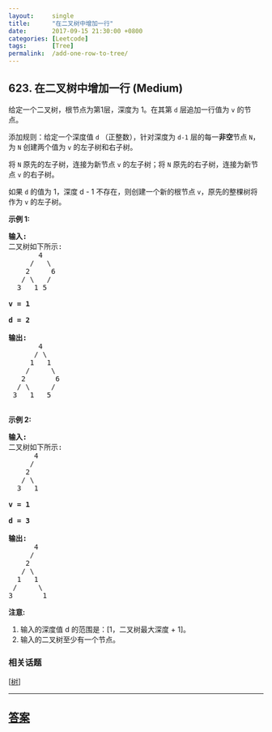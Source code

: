 ```yaml
---
layout:     single
title:      "在二叉树中增加一行"
date:       2017-09-15 21:30:00 +0800
categories: [Leetcode]
tags:       [Tree]
permalink:  /add-one-row-to-tree/
---
```


## 623. 在二叉树中增加一行 (Medium)

<p>给定一个二叉树，根节点为第1层，深度为 1。在其第&nbsp;<code>d</code>&nbsp;层追加一行值为&nbsp;<code>v</code>&nbsp;的节点。</p>

<p>添加规则：给定一个深度值 <code>d</code> （正整数），针对深度为 <code>d-1</code> 层的每一<strong>非空</strong>节点 <code>N</code>，为 <code>N</code> 创建两个值为&nbsp;<code>v</code>&nbsp;的左子树和右子树。</p>

<p>将&nbsp;<code>N</code> 原先的左子树，连接为新节点&nbsp;<code>v</code> 的左子树；将&nbsp;<code>N</code> 原先的右子树，连接为新节点&nbsp;<code>v</code> 的右子树。</p>

<p>如果 <code>d</code> 的值为 1，深度 d - 1 不存在，则创建一个新的根节点 <code>v</code>，原先的整棵树将作为 <code>v</code> 的左子树。</p>

<p><strong>示例 1:</strong></p>

<pre>
<strong>输入:</strong> 
二叉树如下所示:
       4
     /   \
    2     6
   / \   / 
  3   1 5   

<strong>v = 1</strong>

<strong>d = 2</strong>

<strong>输出:</strong> 
       4
      / \
     1   1
    /     \
   2       6
  / \     / 
 3   1   5   

</pre>

<p><strong>示例 2:</strong></p>

<pre>
<strong>输入:</strong> 
二叉树如下所示:
      4
     /   
    2    
   / \   
  3   1    

<strong>v = 1</strong>

<strong>d = 3</strong>

<strong>输出:</strong> 
      4
     /   
    2
   / \    
  1   1
 /     \  
3       1
</pre>

<p><strong>注意:</strong></p>

<ol>
	<li>输入的深度值 d 的范围是：[1，二叉树最大深度 + 1]。</li>
	<li>输入的二叉树至少有一个节点。</li>
</ol>

### 相关话题
  [[树](https://github.com/openset/leetcode/tree/master/tag/tree/README.md)]

---

## [答案](https://github.com/openset/leetcode/tree/master/problems/add-one-row-to-tree)
